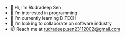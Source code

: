 - 👋 Hi, I’m Rudradeep Sen
- 👀 I’m interested in programming
- 🌱 I’m currently learning B.TECH
- 💞️ I’m looking to collaborate on software industry
- 📫 Reach me at rudradeep.sen23112002@gmail.com 

<!---
rudradeep2002/rudradeep2002 is a ✨ special ✨ repository because its `README.md` (this file) appears on your GitHub profile.
You can click the Preview link to take a look at your changes.
--->
